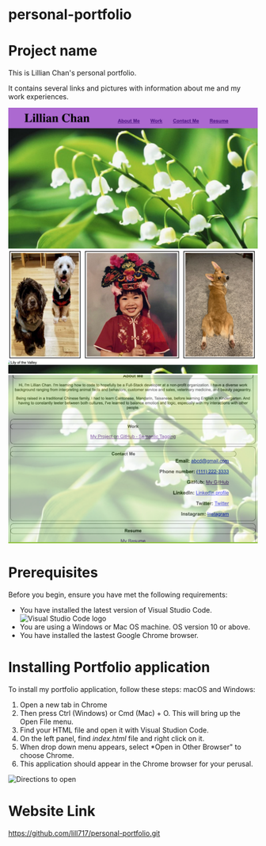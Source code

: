 # personal-portfolio

# Project name
This is Lillian Chan's personal portfolio.

It contains several links and pictures with information about me and my work experiences. 

![top](assets/images/top.png)
![middle](assets/images/middle.png)
![bottom](assets/images/bottom.png)

# Prerequisites
Before you begin, ensure you have met the following requirements:
* You have installed the latest version of Visual Studio Code. <img width="40" alt="Visual Studio Code logo" src="https://user-images.githubusercontent.com/84090538/120902068-d96e0600-c603-11eb-9b59-949a731514b4.png" />
* You are using a Windows or Mac OS machine. OS version 10 or above.
* You have installed the lastest Google Chrome browser.

# Installing Portfolio application
To install my portfolio application, follow these steps:
macOS and Windows:
1. Open a new tab in Chrome
2. Then press Ctrl (Windows) or Cmd (Mac) + O. This will bring up the Open File menu. 
4. Find your HTML file and open it with Visual Studion Code.
5. On the left panel, find *index.html* file and right click on it.
6. When drop down menu appears, select *Open in Other Browser" to choose Chrome.
7. This application should appear in the Chrome browser for your perusal.
<img width="204" alt="Directions to open" src="https://user-images.githubusercontent.com/84090538/120901902-0a017000-c603-11eb-9241-723a6de5f306.png" />

# Website Link
https://github.com/lill717/personal-portfolio.git
